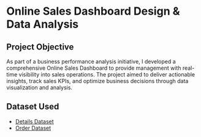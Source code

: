# Online Sales Dashboard Design & Data Analysis
## Project Objective
As part of a business performance analysis initiative, I developed a comprehensive Online Sales Dashboard to provide management with real-time visibility into sales operations. The project aimed to deliver actionable insights, track sales KPIs, and optimize business decisions through data visualization and analysis.
## Dataset Used
- <a href="https://github.com/priti7540/Online-Sales-Dashboard/blob/main/Details.csv">Details Dataset</a>
- <a href="https://github.com/priti7540/Online-Sales-Dashboard/blob/main/Orders.csv">Order Dataset</a>
